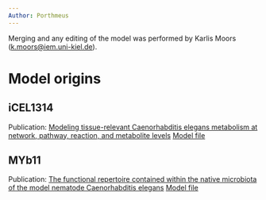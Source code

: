 ```yaml
---
Author: Porthmeus
---
```


Merging and any editing of the model was performed by Karlis Moors (k.moors@iem.uni-kiel.de).

# Model origins

## iCEL1314

Publication: [Modeling tissue-relevant Caenorhabditis elegans metabolism at network, pathway, reaction, and metabolite levels](https://doi.org/10.15252/msb.20209649)
[Model file](http://wormflux.umassmed.edu/Downloads/iCEL1314.xml)

## MYb11
Publication: [The functional repertoire contained within the native microbiota of the model nematode Caenorhabditis elegans](https://doi.org/10.1038/s41396-019-0504-y)
[Model file](https://static-content.springer.com/esm/art%3A10.1038%2Fs41396-019-0504-y/MediaObjects/41396_2019_504_MOESM11_ESM.zip)

